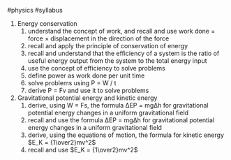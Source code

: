 #physics #syllabus 

1. Energy conservation
	1. understand the concept of work, and recall and use work done = force × displacement in the direction of the force
	2. recall and apply the principle of conservation of energy
	3. recall and understand that the efficiency of a system is the ratio of useful energy output from the system to the total energy input
	4. use the concept of efficiency to solve problems
	5. define power as work done per unit time
	6. solve problems using P = W / t
	7. derive P = Fv and use it to solve problems
2. Gravitational potential energy and kinetic energy
	1. derive, using W = Fs, the formula ∆EP = mg∆h for gravitational potential energy changes in a uniform gravitational field
	2. recall and use the formula ∆EP = mg∆h for gravitational potential energy changes in a uniform gravitational field
	3. derive, using the equations of motion, the formula for kinetic energy $E_K = {1\over2}mv^2$ 
	4. recall and use $E_K = {1\over2}mv^2$ 
